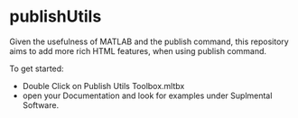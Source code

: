 publishUtils
============

Given the usefulness of MATLAB and the publish command, this repository aims to add more rich HTML features, when using publish command.

To get started:
- Double Click on Publish Utils Toolbox.mltbx
- open your Documentation and look for examples under Suplmental Software.
